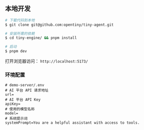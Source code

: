 ## 本地开发

```sh
# 下载代码到本地
$ git clone git@github.com:opentiny/tiny-agent.git

# 安装所需的依赖
$ cd tiny-engine/ && pnpm install

# 启动
$ pnpm dev
```

打开浏览器访问： `http://localhost:5173/`

### 环境配置

```env
# demo-server/.env
# AI 平台 API 请求地址
url=
# AI 平台 API Key
apiKey=
# 使用的模型名称
model=
# 系统提示词
systemPrompt=You are a helpful assistant with access to tools.
```
